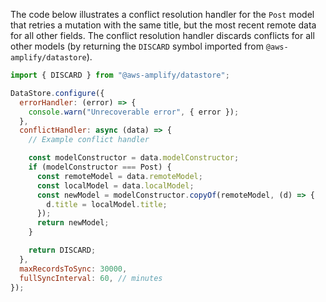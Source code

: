 The code below illustrates a conflict resolution handler for the `Post` model that retries a mutation with the same title, but the most recent remote data for all other fields. The conflict resolution handler discards conflicts for all other models (by returning the `DISCARD` symbol imported from `@aws-amplify/datastore`).

```js
import { DISCARD } from "@aws-amplify/datastore";

DataStore.configure({
  errorHandler: (error) => {
    console.warn("Unrecoverable error", { error });
  },
  conflictHandler: async (data) => {
    // Example conflict handler

    const modelConstructor = data.modelConstructor;
    if (modelConstructor === Post) {
      const remoteModel = data.remoteModel;
      const localModel = data.localModel;
      const newModel = modelConstructor.copyOf(remoteModel, (d) => {
        d.title = localModel.title;
      });
      return newModel;
    }

    return DISCARD;
  },
  maxRecordsToSync: 30000,
  fullSyncInterval: 60, // minutes
});
```
